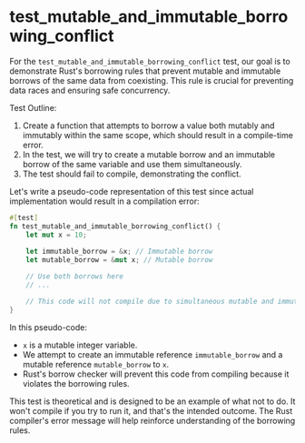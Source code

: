 # test_mutable_and_immutable_borrowing_conflict

For the `test_mutable_and_immutable_borrowing_conflict` test, our goal is to demonstrate Rust's borrowing rules that prevent mutable and immutable borrows of the same data from coexisting. This rule is crucial for preventing data races and ensuring safe concurrency.

Test Outline:
1. Create a function that attempts to borrow a value both mutably and immutably within the same scope, which should result in a compile-time error.
2. In the test, we will try to create a mutable borrow and an immutable borrow of the same variable and use them simultaneously.
3. The test should fail to compile, demonstrating the conflict.

Let's write a pseudo-code representation of this test since actual implementation would result in a compilation error:

```rust
#[test]
fn test_mutable_and_immutable_borrowing_conflict() {
    let mut x = 10;
    
    let immutable_borrow = &x; // Immutable borrow
    let mutable_borrow = &mut x; // Mutable borrow

    // Use both borrows here
    // ...

    // This code will not compile due to simultaneous mutable and immutable borrows
}
```

In this pseudo-code:
- `x` is a mutable integer variable.
- We attempt to create an immutable reference `immutable_borrow` and a mutable reference `mutable_borrow` to `x`.
- Rust's borrow checker will prevent this code from compiling because it violates the borrowing rules.

This test is theoretical and is designed to be an example of what not to do. It won't compile if you try to run it, and that's the intended outcome. The Rust compiler's error message will help reinforce understanding of the borrowing rules.